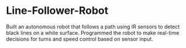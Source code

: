 # Line-Follower-Robot
Built an autonomous robot that follows a path using IR sensors to detect black lines on a white surface. Programmed the robot to make real-time decisions for turns and speed control based on sensor input.
